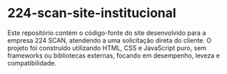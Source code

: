 # 224-scan-site-institucional
Este repositório contém o código-fonte do site desenvolvido para a empresa 224 SCAN, atendendo a uma solicitação direta do cliente. O projeto foi construído utilizando HTML, CSS e JavaScript puro, sem frameworks ou bibliotecas externas, focando em desempenho, leveza e compatibilidade.
